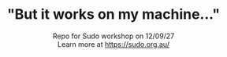 <div align="center">
<h1>"But it works on my machine..."</h1>


Repo for Sudo workshop on 12/09/27<br>
Learn more at https://sudo.org.au/
</div>
